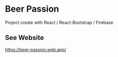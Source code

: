 # Beer Passion

Project create with React / React-Bootstrap / Firebase

## See Website

https://beer-passion.web.app/

